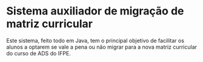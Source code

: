 # Sistema auxiliador de migração de matriz curricular
Este sistema, feito todo em Java, tem o principal objetivo de facilitar os alunos a optarem se vale a pena ou não migrar para a nova matriz curricular do curso de ADS do IFPE. 
